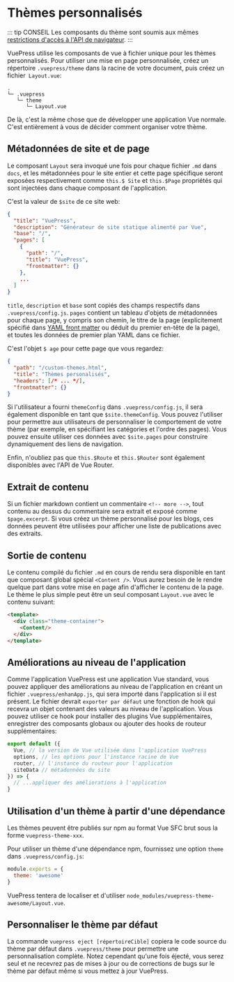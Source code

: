 # Thèmes personnalisés

::: tip CONSEIL
Les composants du thème sont soumis aux mêmes [restrictions d'accès à l'API de navigateur](./using-vue.md#browser-api-access-restrictions).
:::

VuePress utilise les composants de vue à fichier unique pour les thèmes personnalisés. Pour utiliser une mise en page personnalisée, créez un répertoire `.vuepress/theme` dans la racine de votre document, puis créez un fichier` Layout.vue`:

```
.
└─ .vuepress
   └─ theme
      └─ Layout.vue
```

De là, c'est la même chose que de développer une application Vue normale. C'est entièrement à vous de décider comment organiser votre thème.

## Métadonnées de site et de page

Le composant `Layout` sera invoqué une fois pour chaque fichier `.md` dans `docs`, et les métadonnées pour le site entier et cette page spécifique seront exposées respectivement comme `this.$ Site` et `this.$Page` propriétés qui sont injectées dans chaque composant de l'application.

C'est la valeur de `$site` de ce site web:

``` json
{
  "title": "VuePress",
  "description": "Générateur de site statique alimenté par Vue",
  "base": "/",
  "pages": [
    {
      "path": "/",
      "title": "VuePress",
      "frontmatter": {}
    },
    ...
  ]
}
```

`title`, `description` et `base` sont copiés des champs respectifs dans `.vuepress/config.js`. `pages` contient un tableau d'objets de métadonnées pour chaque page, y compris son chemin, le titre de la page (explicitement spécifié dans [YAML front matter](./markdown.html#yaml-front-matter) ou déduit du premier en-tête de la page), et toutes les données de premier plan YAML dans ce fichier.

C'est l'objet `$ age` pour cette page que vous regardez:

``` json
{
  "path": "/custom-themes.html",
  "title": "Thèmes personalisés",
  "headers": [/* ... */],
  "frontmatter": {}
}
```

Si l'utilisateur a fourni `themeConfig` dans `.vuepress/config.js`, il sera également disponible en tant que `$site.themeConfig`. Vous pouvez l'utiliser pour permettre aux utilisateurs de personnaliser le comportement de votre thème (par exemple, en spécifiant les catégories et l'ordre des pages). Vous pouvez ensuite utiliser ces données avec `$site.pages` pour construire dynamiquement des liens de navigation.

Enfin, n'oubliez pas que `this.$Route` et `this.$Router` sont également disponibles avec l'API de Vue Router.

## Extrait de contenu

Si un fichier markdown contient un commentaire `<!-- more -->`, tout contenu au dessus du commentaire sera extrait et exposé comme `$page.excerpt`. Si vous créez un thème personnalisé pour les blogs, ces données peuvent être utilisées pour afficher une liste de publications avec des extraits.

## Sortie de contenu

Le contenu compilé du fichier `.md` en cours de rendu sera disponible en tant que composant global spécial `<Content />`. Vous aurez besoin de le rendre quelque part dans votre mise en page afin d'afficher le contenu de la page. Le thème le plus simple peut être un seul composant `Layout.vue` avec le contenu suivant:

``` html
<template>
  <div class="theme-container">
    <Content/>
  </div>
</template>
```

## Améliorations au niveau de l'application

Comme l'application VuePress est une application Vue standard, vous pouvez appliquer des améliorations au niveau de l'application en créant un fichier `.vuepress/enhanApp.js`, qui sera importé dans l'application si il est présent. Le fichier devrait `exporter par défaut` une fonction de hook qui recevra un objet contenant des valeurs au niveau de l'application. Vous pouvez utiliser ce hook pour installer des plugins Vue supplémentaires, enregistrer des composants globaux ou ajouter des hooks de routeur supplémentaires:

``` js
export default ({
  Vue, // la version de Vue utilisée dans l'application VuePress
  options, // les options pour l'instance racine de Vue
  router, // l'instance du routeur pour l'application
  siteData // métadonnées du site
}) => {
  // ...appliquer des améliorations à l'application
}
```

## Utilisation d'un thème à partir d'une dépendance

Les thèmes peuvent être publiés sur npm au format Vue SFC brut sous la forme `vuepress-theme-xxx`.

Pour utiliser un thème d'une dépendance npm, fournissez une option `theme` dans `.vuepress/config.js`:

``` js
module.exports = {
  theme: 'awesome'
}
```

VuePress tentera de localiser et d'utiliser `node_modules/vuepress-theme-awesome/Layout.vue`.

## Personnaliser le thème par défaut

La commande `vuepress eject [répertoireCible]` copiera le code source du thème par défaut dans `.vuepress/theme` pour permettre une personnalisation complète. Notez cependant qu'une fois éjecté, vous serez seul et ne recevrez pas de mises à jour ou de corrections de bugs sur le thème par défaut même si vous mettez à jour VuePress.

